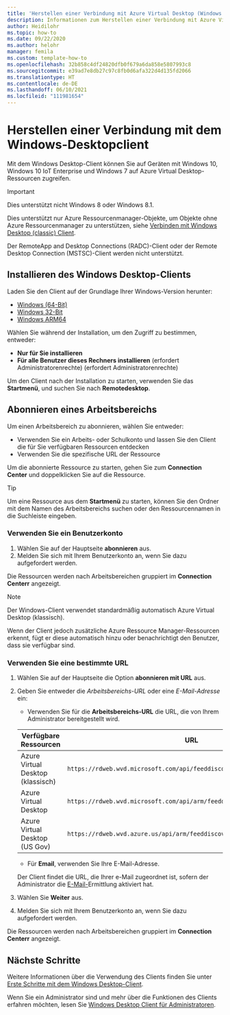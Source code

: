 ```yaml
---
title: 'Herstellen einer Verbindung mit Azure Virtual Desktop (Windows 10 oder 7): Azure'
description: Informationen zum Herstellen einer Verbindung mit Azure Virtual Desktop mithilfe des Windows Desktop-Clients
author: Heidilohr
ms.topic: how-to
ms.date: 09/22/2020
ms.author: helohr
manager: femila
ms.custom: template-how-to
ms.openlocfilehash: 32b858c4df24820dfb0f679a6da858e5807993c8
ms.sourcegitcommit: e39ad7e8db27c97c8fb0d6afa322d4d135fd2066
ms.translationtype: HT
ms.contentlocale: de-DE
ms.lasthandoff: 06/10/2021
ms.locfileid: "111981654"
---
```

# <a name="connect-with-the-windows-desktop-client"></a>Herstellen einer Verbindung mit dem Windows-Desktopclient

Mit dem Windows Desktop-Client können Sie auf Geräten mit Windows 10, Windows 10 IoT Enterprise und Windows 7 auf Azure Virtual Desktop-Ressourcen zugreifen. 

> [!IMPORTANT]
> Dies unterstützt nicht Windows 8 oder Windows 8.1.
> 
> Dies unterstützt nur Azure Ressourcenmanager-Objekte, um Objekte ohne Azure Ressourcenmanager zu unterstützen, siehe [Verbinden mit Windows Desktop (classic) Client](./virtual-desktop-fall-2019/connect-windows-7-10-2019.md).
> 
> Der RemoteApp and Desktop Connections (RADC)-Client oder der Remote Desktop Connection (MSTSC)-Client werden nicht unterstützt.

## <a name="install-the-windows-desktop-client"></a>Installieren des Windows Desktop-Clients

Laden Sie den Client auf der Grundlage Ihrer Windows-Version herunter:

- [Windows (64-Bit)](https://go.microsoft.com/fwlink/?linkid=2068602)
- [Windows 32-Bit](https://go.microsoft.com/fwlink/?linkid=2098960)
- [Windows ARM64](https://go.microsoft.com/fwlink/?linkid=2098961)

Wählen Sie während der Installation, um den Zugriff zu bestimmen, entweder:

- **Nur für Sie installieren**
- **Für alle Benutzer dieses Rechners installieren** (erfordert Administratorenrechte) (erfordert Administratorenrechte)

Um den Client nach der Installation zu starten, verwenden Sie das **Startmenü**, und suchen Sie nach **Remotedesktop**.

## <a name="subscribe-to-a-workspace"></a>Abonnieren eines Arbeitsbereichs

Um einen Arbeitsbereich zu abonnieren, wählen Sie entweder:

- Verwenden Sie ein Arbeits- oder Schulkonto und lassen Sie den Client die für Sie verfügbaren Ressourcen entdecken
- Verwenden Sie die spezifische URL der Ressource

Um die abonnierte Ressource zu starten, gehen Sie zum **Connection Center** und doppelklicken Sie auf die Ressource.

> [!TIP]
> Um eine Ressource aus dem **Startmenü** zu starten, können Sie den Ordner mit dem Namen des Arbeitsbereichs suchen oder den Ressourcennamen in die Suchleiste eingeben.

### <a name="use-a-user-account"></a>Verwenden Sie ein Benutzerkonto

1. Wählen Sie auf der Hauptseite **abonnieren** aus.
1. Melden Sie sich mit Ihrem Benutzerkonto an, wenn Sie dazu aufgefordert werden.

Die Ressourcen werden nach Arbeitsbereichen gruppiert im **Connection Centerr** angezeigt.

   > [!NOTE]
   > Der Windows-Client verwendet standardmäßig automatisch Azure Virtual Desktop (klassisch). 
   > 
   > Wenn der Client jedoch zusätzliche Azure Ressource Manager-Ressourcen erkennt, fügt er diese automatisch hinzu oder benachrichtigt den Benutzer, dass sie verfügbar sind.

### <a name="use-a-specific-url"></a>Verwenden Sie eine bestimmte URL

1. Wählen Sie auf der Hauptseite die Option **abonnieren mit URL** aus.
1. Geben Sie entweder die *Arbeitsbereichs-URL* oder eine *E-Mail-Adresse* ein:
   - Verwenden Sie für die **Arbeitsbereichs-URL** die URL, die von Ihrem Administrator bereitgestellt wird.

   |Verfügbare Ressourcen|URL|
   |-|-|
   |Azure Virtual Desktop (klassisch)|`https://rdweb.wvd.microsoft.com/api/feeddiscovery/webfeeddiscovery.aspx`|
   |Azure Virtual Desktop|`https://rdweb.wvd.microsoft.com/api/arm/feeddiscovery`|
   |Azure Virtual Desktop (US Gov)|`https://rdweb.wvd.azure.us/api/arm/feeddiscovery`|
   
   - Für **Email**, verwenden Sie Ihre E-Mail-Adresse. 
      
   Der Client findet die URL, die Ihrer e-Mail zugeordnet ist, sofern der Administrator die [E-Mail-](/windows-server/remote/remote-desktop-services/rds-email-discovery)Ermittlung aktiviert hat.

1. Wählen Sie **Weiter** aus.
1. Melden Sie sich mit Ihrem Benutzerkonto an, wenn Sie dazu aufgefordert werden.

Die Ressourcen werden nach Arbeitsbereichen gruppiert im **Connection Centerr** angezeigt.

## <a name="next-steps"></a>Nächste Schritte

Weitere Informationen über die Verwendung des Clients finden Sie unter [Erste Schritte mit dem Windows Desktop-Client](/windows-server/remote/remote-desktop-services/clients/windowsdesktop/).

Wenn Sie ein Administrator sind und mehr über die Funktionen des Clients erfahren möchten, lesen Sie [Windows Desktop Client für Administratoren](/windows-server/remote/remote-desktop-services/clients/windowsdesktop-admin).
